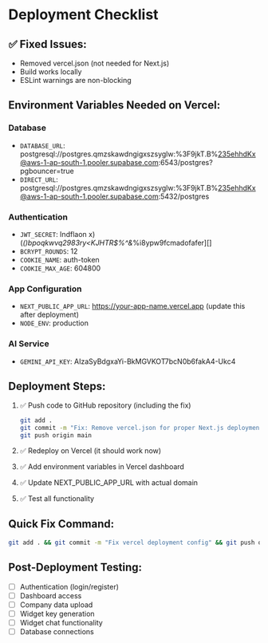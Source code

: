# Deployment Checklist

## ✅ Fixed Issues:
- Removed vercel.json (not needed for Next.js)
- Build works locally
- ESLint warnings are non-blocking

## Environment Variables Needed on Vercel:

### Database
- `DATABASE_URL`: postgresql://postgres.qmzskawdngigxszsyglw:%3F9jkT.B%235ehhdKx@aws-1-ap-south-1.pooler.supabase.com:6543/postgres?pgbouncer=true
- `DIRECT_URL`: postgresql://postgres.qmzskawdngigxszsyglw:%3F9jkT.B%235ehhdKx@aws-1-ap-south-1.pooler.supabase.com:5432/postgres

### Authentication
- `JWT_SECRET`: Indflaon x)(*()bpoqkwvq2983ry<KJHTR$%^&*%i8ypw9fcmadofafer][]
- `BCRYPT_ROUNDS`: 12
- `COOKIE_NAME`: auth-token
- `COOKIE_MAX_AGE`: 604800

### App Configuration
- `NEXT_PUBLIC_APP_URL`: https://your-app-name.vercel.app (update this after deployment)
- `NODE_ENV`: production

### AI Service
- `GEMINI_API_KEY`: AIzaSyBdgxaYi-BkMGVKOT7bcN0b6fakA4-Ukc4

## Deployment Steps:

1. ✅ Push code to GitHub repository (including the fix)
   ```bash
   git add .
   git commit -m "Fix: Remove vercel.json for proper Next.js deployment"
   git push origin main
   ```

2. ✅ Redeploy on Vercel (it should work now)

3. ✅ Add environment variables in Vercel dashboard

4. ✅ Update NEXT_PUBLIC_APP_URL with actual domain

5. ✅ Test all functionality

## Quick Fix Command:
```bash
git add . && git commit -m "Fix vercel deployment config" && git push origin main
```

## Post-Deployment Testing:
- [ ] Authentication (login/register)
- [ ] Dashboard access
- [ ] Company data upload
- [ ] Widget key generation
- [ ] Widget chat functionality
- [ ] Database connections
